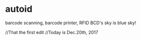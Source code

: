 # autoid
barcode scanning, barcode printer, RFID 
BCD's sky is blue sky!

//That the first edit
//Today is Dec.20th, 2017

